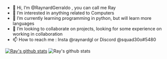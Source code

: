 - 👋 Hi, I’m @RaynardGerraldo , you can call me Ray
- 👀 I’m interested in anything related to Computers
- 🌱 I’m currently learning programming in python, but will learn more languages
- 💞️ I’m looking to collaborate on projects, looking for some experience on working in collaboration
- 📫 How to reach me : Insta @raynardgl or Discord @squad30o#5480

<!---
RaynardGerraldo/RaynardGerraldo is a ✨ special ✨ repository because its `README.md` (this file) appears on your GitHub profile.
You can click the Preview link to take a look at your changes.
--->

[![Ray's github stats](https://github-readme-stats.vercel.app/api?username=RaynardGerraldo)](https://github.com/RaynardGerraldo/github-readme-stats)
![Ray's github stats](https://github-readme-stats.vercel.app/api?username=RaynardGerraldo&count_private=true)


